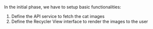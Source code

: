 In the initial phase, we have to setup basic functionalities:
1. Define the API service  to fetch the cat images
2. Define the Recycler View interface to render the images to the user